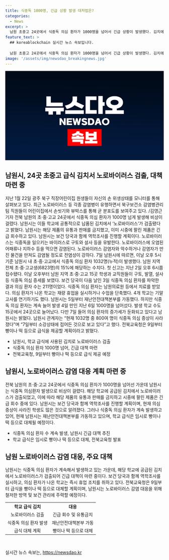 ```yaml
---
title: 식중독 1000명, 긴급 상황 발생 대처법은?
categories:
  - News
excerpt: >
  남원 초중고 24곳에서 식중독 의심 환자가 1000명을 넘어서 긴급 상황이 발생했다. 김치에서 노로바이러스가 검출되어 해당 제품의 유통과 판매가 중지되었으며, 식중독 의심 환자들은 현재 치료를 받고 있다. 지역 전체 학교에서 학생과 교직원들이 식중독 증세를 보이며 4개 학교는 기말고사가 연기되기도 했다. 의심 환자의 수는 계속 증가했지만 현재는 둔화되고 있으며 관계자는 소강 상태로 접어들고 있다고 전했다. (총 149자)
feature_text: >
  ## koreablockchain 실시간 뉴스 속보입니다.

  남원 초중고 24곳에서 식중독 의심 환자가 1000명을 넘어서 긴급 상황이 발생했다. 김치에서 노로바이러스가 검출되어 해당 제품의 유통과 판매가 중지되었으며, 식중독 의심 환자들은 현재 치료를 받고 있다. 지역 전체 학교에서 학생과 교직원들이 식중독 증세를 보이며 4개 학교는 기말고사가 연기되기도 했다. 의심 환자의 수는 계속 증가했지만 현재는 둔화되고 있으며 관계자는 소강 상태로 접어들고 있다고 전했다. (총 149자)
image: '/assets/img/newsdao_breakingnews.jpg'
---
```


<p><img src="/assets/img/newsdao_breakingnews.jpg" alt="koreablockchain 속보" /></p>

<h2 data-ke-size="size26">남원시, 24곳 초중고 급식 김치서 노로바이러스 검출, 대책 마련 중</h2>

<p data-ke-size="size16">지난 1월 22일 광주 북구 직장어린이집 원생들이 자신의 손 위생상태를 모니터를 통해 살펴보고 있다. 최근 노로바이러스 등 각종 감염병이 유행하면서 북구보건소 감염병관리팀 직원들이 어린이집에서 손씻기와 뷰박스를 통해 균 분포도를 보여주고 있다. /김영근 기자 전북 남원의 초·중·고교 24곳에서 식중독 의심 환자가 1000명 넘게 발생해 비상이 걸렸다. 남원시는 이들 학교에 공통적으로 납품된 김치에서 ‘노로바이러스’가 검출됐다고 밝혔다. 남원시는 해당 제품의 유통과 판매를 금지했고, 이미 시중에 팔린 제품은 긴급 회수하고 있다. 남원시는 보건 당국과 함께 역학조사를 진행할 계획이다. 노로바이러스는 식중독을 일으키는 바이러스로 구토와 설사 등을 유발한다. 노로바이러스에 오염된 어패류나 지하수 등을 먹으면 감염된다. 노로바이러스 감염자와 악수하거나 감염자가 만진 물건을 만져도 감염될 정도로 전염성이 강하다. 7일 남원시에 따르면, 이날 오후 5시 기준 남원시 내 초·중·고교에서 식중독 의심 환자 1032명(누적)이 발생했다. 남원 지역 전체 초·중·고교생(6823명)의 15%에 해당하는 수치다. 첫 신고는 지난 2일 오후 6시쯤 접수됐다. 이날 오후부터 남원 지역 초·중·고교 15곳 학생과 교직원들이 구토, 발열, 설사 등 식중독 의심 증세를 보였다. 보건 당국이 다음 날인 3일 식중독 의심 환자를 파악한 결과 의심 환자 수는 211명이었다. 식중독 의심 환자는 남원의료원 등에서 치료를 받았다. 의심 환자가 나온 학교는 재량 휴업을 실시하거나 수업을 단축했다. 4개 학교는 기말고사를 연기하기도 했다. 남원시는 5일부터 재난안전대책본부를 가동했다. 하지만 식중독 의심 환자는 계속 늘어 발생 4일 만인 지난 6일 1000명을 넘어섰다. 발생 학교 수도 15곳에서 24곳으로 늘어났다. 다만 7일 들어 의심 환자의 증가세가 둔화되고 있다고 남원시는 밝혔다. 남원시 관계자는 “현재 1032명 중 800여 명이 식중독 의심 증상이 사라졌다”며 “7일부터 소강상태에 접어든 것으로 보고 있다”고 했다. 전북교육청은 9일부터 빵이나 떡 등으로 급식을 제공할 계획이라고 밝혔다.</p>

<ul>
  <li>남원시, 학교 급식에 사용된 김치로 노로바이러스 검출</li>
  <li>식중독 의심 환자 1000명 넘어, 긴급 대책 마련</li>
  <li>전북교육청, 9일부터 빵이나 떡 등으로 급식 제공 예정</li>
</ul>

<h2 data-ke-size="size26">남원시, 노로바이러스 감염 대응 계획 마련 중</h2>

<p data-ke-size="size16">전북 남원의 초·중·고교 24곳에서 식중독 의심 환자가 1000명을 넘어선 가운데 남원시는 식중독 의심환자 발생으로 비상이 걸렸다. 해당 학교에 공급된 김치에서 노로바이러스가 검출되었고, 이에 따라 해당 제품의 유통과 판매를 금지하고 시중에 팔린 제품은 긴급 회수 중에 있다. 남원시는 보건 당국과 함께 역학조사를 진행할 계획이며, 현재 의심 증상이 사라진 학생도 많은 것으로 알려졌다. 그러나 식중독 의심 환자가 계속 발생하고 있어, 현재 남원시는 재난안전대책본부를 가동하고 있으며, 학교 급식은 임시로 빵이나 떡 등으로 대체될 예정이다.</p>

<ul>
  <li>식중독 의심 환자 수 계속 발생, 남원시 긴급 대책 추진</li>
  <li>학교 급식은 임시로 빵이나 떡 등으로 대체, 전북교육청 발표</li>
</ul>

<h2 data-ke-size="size26">남원 노로바이러스 감염 대응, 주요 대책</h2>

<p data-ke-size="size16">남원시는 식중독 의심 환자가 계속해서 발생하고 있는 가운데, 해당 학교에 공급된 김치에서 노로바이러스가 검출되어 긴급 대책이 마련 중이다. 보건 당국과 함께 역학조사를 실시하고, 의심 환자가 나온 학교는 즉시 휴업 조치를 취하고 있다. 전북교육청은 9일부터 급식을 빵이나 떡 등으로 대체할 계획이며, 남원시는 노로바이러스 감염 대응을 위해 철저한 방역 및 보건 관리에 주력할 예정이다.</p>

<table>
  <tr>
    <td style="text-align: center; height: 17px;"><b>학교 급식 김치</b></td>
    <td style="text-align: center; height: 17px;"><b>대응</b></td>
  </tr>
  <tr>
    <td style="text-align: center; height: 17px;">노로바이러스 검출</td>
    <td style="text-align: center; height: 17px;">긴급 회수 및 유통금지</td>
  </tr>
  <tr>
    <td style="text-align: center; height: 17px;">식중독 의심 환자 발생</td>
    <td style="text-align: center; height: 17px;">재난안전대책본부 가동</td>
  </tr>
  <tr>
    <td style="text-align: center; height: 17px;">급식 대체 계획</td>
    <td style="text-align: center; height: 17px;">빵이나 떡 등으로 대체</td>
  </tr>
</table>

<p data-ke-size="size16">&nbsp;</p>
실시간 뉴스 속보는, <a href="https://newsdao.kr" rel="dofollow">https://newsdao.kr</a>


